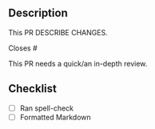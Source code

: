 ## Description

This PR DESCRIBE CHANGES.

Closes #

<!-- Please delete as appropriate: -->
This PR needs a quick/an in-depth review.

## Checklist

- [ ] Ran spell-check
- [ ] Formatted Markdown
